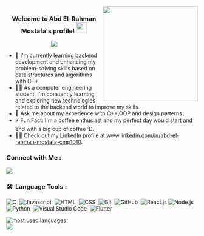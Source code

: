 
<img width="250" align="right" src="https://c.tenor.com/_DOBjnGspYAAAAAM/code-coding.gif">

<h3 align="center">
  Welcome to Abd El-Rahman Mostafa's profile!
  <img src="https://media.giphy.com/media/hvRJCLFzcasrR4ia7z/giphy.gif" width="28">
</h3>

<!-- Typing SVG by DenverCoder1 - https://github.com/DenverCoder1/readme-typing-svg -->
<p align="center">
  <a href="https://github.com/DenverCoder1/readme-typing-svg"><img src="https://readme-typing-svg.herokuapp.com/?lines=Computer%20Engineering%20Sophomore%20and%20Backend%20developer;Always%20learning%20new%20things&font=Fira%20Code&center=true&width=720&height=45&color=f75c7e&vCenter=true&size=22"></a>
</p> 

- 🏢 I'm currently learning backend development and enhancing my problem-solving skills based on data structures and algorithms with C++.
- 👨‍💻 As a computer engineering student, I'm constantly learning and exploring new technologies related to the backend world to improve my skills.
- 💬 Ask me about my experience with C++,OOP and design patterns.
- ⚡ Fun Fact: I'm a coffee enthusiast and my perfect day would start and end with a big cup of coffee :D.
- 👨‍💻 Check out my LinkedIn profile at www.linkedin.com/in/abd-el-rahman-mostafa-cmp1010.


### Connect with Me :

<a href="https://www.linkedin.com/in/abd-el-rahman-mostafa-cmp1010/" target="_blank"><img src="https://img.shields.io/badge/-Abdulrahman%20Mostafa-0077B5?style=for-the-badge&logo=Linkedin&logoColor=white"/></a>
### 🛠 &nbsp;Language Tools :
![C](https://img.shields.io/badge/-c-05122A?style=flat&logo=c)&nbsp;
![Javascript](https://img.shields.io/badge/-JavaScript-05122A?style=flat&logo=javascript)&nbsp;
![HTML](https://img.shields.io/badge/-HTML-05122A?style=flat&logo=HTML5)&nbsp;
![CSS](https://img.shields.io/badge/-CSS-05122A?style=flat&logo=CSS3&logoColor=1572B6)&nbsp;
![Git](https://img.shields.io/badge/-Git-05122A?style=flat&logo=git)&nbsp;
![GitHub](https://img.shields.io/badge/-GitHub-05122A?style=flat&logo=github)&nbsp;
![React.js](https://img.shields.io/badge/-React-05122A?style=flat&logo=react)
![Node.js](https://img.shields.io/badge/-Node.js-05122A?style=flat&logo=node.js&logoColor=339933)&nbsp;
![Python](https://img.shields.io/badge/-Python%20-05122A?style=flat&logo=python)&nbsp;
![Visual Studio Code](https://img.shields.io/badge/-Visual%20Studio%20Code-05122A?style=flat&logo=visual-studio-code&logoColor=007ACC)&nbsp;
![Flutter](https://img.shields.io/badge/-Flutter-05122A?style=flat&logo=flutter&logoColor=007ACC)&nbsp;


<img align="left" src="https://github-readme-stats.vercel.app/api/top-langs/?username=Abdulrahman-Mostafa10&hide=javascript,css,scss,html&show_icons=true&locale=en&layout=compact&theme=radical" alt="most used languages" />
<br>
<a href="https://komarev.com/ghpvc/?username=Abdulrahman-Mostafa10&style=for-the-badge">
    <img src="https://komarev.com/ghpvc/?username=Abdulrahman-Mostafa10&style=for-the-badge">
</a>
